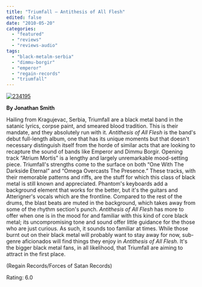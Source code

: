 ```yaml
---
title: "Triumfall – Antithesis of All Flesh"
edited: false
date: "2010-05-20"
categories:
  - "featured"
  - "reviews"
  - "reviews-audio"
tags:
  - "black-metalm-serbia"
  - "dimmu-borgir"
  - "emperor"
  - "regain-records"
  - "triumfall"
---
```


[![234195](http://www.hellbound.ca/wp-content/uploads/2010/05/234195.jpg "234195")](http://www.hellbound.ca/wp-content/uploads/2010/05/234195.jpg)

**By Jonathan Smith**

Hailing from Kragujevac, Serbia, Triumfall are a black metal band in the satanic lyrics, corpse paint, and smeared blood tradition. This is their mandate, and they absolutely run with it. _Antithesis of All Flesh_ is the band's debut full-length album, one that has its unique moments but that doesn't necessary distinguish itself from the horde of similar acts that are looking to recapture the sound of bands like Emperor and Dimmu Borgir. Opening track “Atrium Mortis” is a lengthy and largely unremarkable mood-setting piece. Triumfall's strengths come to the surface on both “One With The Darkside Eternal” and “Omega Overcasts The Presence.” These tracks, with their memorable patterns and riffs, are the stuff for which this class of black metal is still known and appreciated. Phantom's keyboards add a background element that works for the better, but it's the guitars and Atterigner's vocals which are the frontline. Compared to the rest of the drums, the blast beats are muted in the background, which takes away from some of the rhythm section's punch. _Antithesis of All Flesh_ has more to offer when one is in the mood for and familiar with this kind of core black metal; its uncompromising tone and sound offer little guidance for the those who are just curious. As such, it sounds too familiar at times. While those burnt out on their black metal will probably want to stay away for now, sub-genre aficionados will find things they enjoy in _Antithesis of All Flesh_. It's the bigger black metal fans, in all likelihood, that Triumfall are aiming to attract in the first place.

(Regain Records/Forces of Satan Records)

Rating: 6.0
